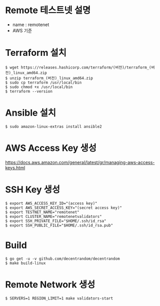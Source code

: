 # Remote 테스트넷 설명

- name : remotenet
- AWS 기준

# Terraform 설치

<pre><code>$ wget https://releases.hashicorp.com/terraform/(버전)/terraform_(버전)_linux_amd64.zip
$ unzip terraform_(버전)_linux_amd64.zip
$ sudo cp terraform /usr/local/bin
$ sudo chmod +x /usr/local/bin
$ terraform --version</code></pre>

# Ansible 설치

<pre><code>$ sudo amazon-linux-extras install ansible2</code></pre>

# AWS Access Key 생성

https://docs.aws.amazon.com/general/latest/gr/managing-aws-access-keys.html

# SSH Key 생성

<pre><code>$ export AWS_ACCESS_KEY_ID="(access key)"
$ export AWS_SECRET_ACCESS_KEY="(secret access key)"
$ export TESTNET_NAME="remotenet"
$ export CLUSTER_NAME="remotenetvalidators"
$ export SSH_PRIVATE_FILE="$HOME/.ssh/id_rsa"
$ export SSH_PUBLIC_FILE="$HOME/.ssh/id_rsa.pub"</code></pre>

# Build

<pre><code>$ go get -u -v github.com/decentrandom/decentrandom
$ make build-linux</code></pre>

# Remote Network 생성

<pre><code>$ SERVERS=1 REGION_LIMIT=1 make validators-start</code></pre>